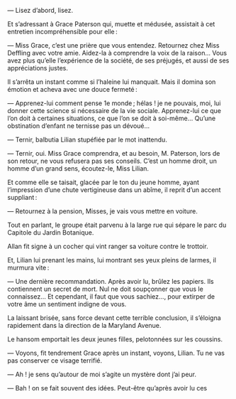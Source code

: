 — Lisez d’abord, lisez.

Et s’adressant à Grace Paterson qui, muette et médusée, assistait à cet
entretien incompréhensible pour elle :

— Miss Grace, c’est une prière que vous entendez. Retournez chez Miss Deffling avec votre amie. Aidez-la à comprendre la voix de la raison...
Vous avez plus qu’elle l’expérience de la société, de ses préjugés, et aussi
de ses appréciations justes.

Il s’arrêta un instant comme si l’haleine lui manquait. Mais il domina son
émotion et acheva avec une douce fermeté :

— Apprenez-lui comment pense 1e monde ; hélas ! je ne pouvais, moi, lui
donner cette science si nécessaire de la vie sociale. Apprenez-lui ce que
l’on doit à certaines situations, ce que l’on se doit à soi-même... Qu’une
obstination d’enfant ne ternisse pas un dévoué...

— Ternir, balbutia Lilian stupéfiée par le mot inattendu.

— Ternir, oui. Miss Grace comprendra, et au besoin, M. Paterson, lors de son retour, ne vous refusera pas ses conseils. C’est un homme droit, un homme d’un grand sens, écoutez-le, Miss Lilian.

Et comme elle se taisait, glacée par le ton du jeune homme, ayant
l’impression d’une chute vertigineuse dans un abîme, il reprit d’un accent
suppliant :

— Retournez à la pension, Misses, je vais vous mettre en voiture.

Tout en parlant, le groupe était parvenu à la large rue qui sépare le parc du Capitole du Jardin Botanique.

Allan fit signe à un cocher qui vint ranger sa voiture contre le trottoir.

Et, Lilian lui prenant les mains, lui montrant ses yeux pleins de larmes,
il murmura vite :

— Une dernière recommandation. Après avoir lu, brûlez les papiers. Ils
contiennent un secret de mort. Nul ne doit soupçonner que vous le connaissez... Et cependant, il faut que vous sachiez..., pour extirper de votre âme un sentiment indigne de vous.

La laissant brisée, sans force devant cette terrible conclusion, il s’éloigna
rapidement dans la direction de la Maryland Avenue.

Le hansom emportait les deux jeunes filles, pelotonnées sur les coussins.

— Voyons, fit tendrement Grace après un instant, voyons, Lilian. Tu ne
vas pas conserver ce visage terrifié.

— Ah ! je sens qu’autour de moi s’agite un mystère dont j’ai peur.

— Bah ! on se fait souvent des idées. Peut-être qu’après avoir lu ces
